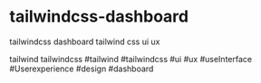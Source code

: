 # tailwindcss-dashboard
tailwindcss dashboard tailwind css ui ux 

tailwind tailwindcss #tailwind #tailwindcss #ui #ux #useInterface #Userexperience #design #dashboard
